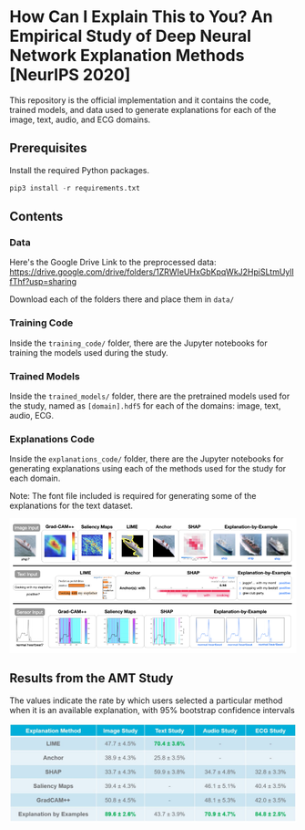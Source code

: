 # How Can I Explain This to You? An Empirical Study of Deep Neural Network Explanation Methods [NeurIPS 2020]
This repository is the official implementation and it contains the code, trained models, and data used to generate explanations for each of the image, text, audio, and ECG domains. 

## Prerequisites
Install the required Python packages.
```Python
pip3 install -r requirements.txt
```

## Contents

### Data
Here's the Google Drive Link to the preprocessed data:
https://drive.google.com/drive/folders/1ZRWIeUHxGbKpqWkJ2HpiSLtmUyllfThf?usp=sharing

Download each of the folders there and place them in `data/`

### Training Code
Inside the `training_code/` folder, there are the Jupyter notebooks for training the models used during the study.

### Trained Models
Inside the `trained_models/` folder, there are the pretrained models used for the study, named as `[domain].hdf5` for each of the domains: image, text, audio, ECG.

### Explanations Code
Inside the `explanations_code/` folder, there are the Jupyter notebooks for generating explanations using each of the methods used for the study for each domain.

Note: The font file included is required for generating some of the explanations for the text dataset.

<img src="images/Explanations.png" alt="Explanations">

## Results from the AMT Study

The values indicate the rate by which users selected a particular method when it is an available explanation, with 95% bootstrap confidence intervals

<img src="images/Results.JPG" alt="Results">
